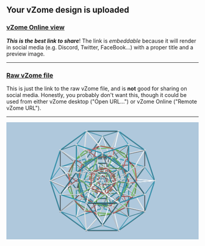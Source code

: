 ## Your vZome design is uploaded

### [vZome Online view][embed]

***This is the best link to share***!  The link is *embeddable* because it will render in social media (e.g. Discord, Twitter, FaceBook...) with a proper title and a preview image.

---

### [Raw vZome file][raw]

This is just the link to the raw vZome file, and is **not** good for
sharing on social media.
Honestly, you probably don't want this, though it could be used from either
vZome desktop ("Open URL...") or vZome Online ("Remote vZome URL").

---

![Image](<Snub-Dodeca-j-Bug.png>)


[embed]: <https://vzome.com/app/embed.py?url=https://raw.githubusercontent.com/John-Kostick/vzome-sharing/main/2021/09/26/10-52-54-Snub-Dodeca-j-Bug/Snub-Dodeca-j-Bug.vZome>
[raw]: <https://raw.githubusercontent.com/John-Kostick/vzome-sharing/main/2021/09/26/10-52-54-Snub-Dodeca-j-Bug/Snub-Dodeca-j-Bug.vZome>
